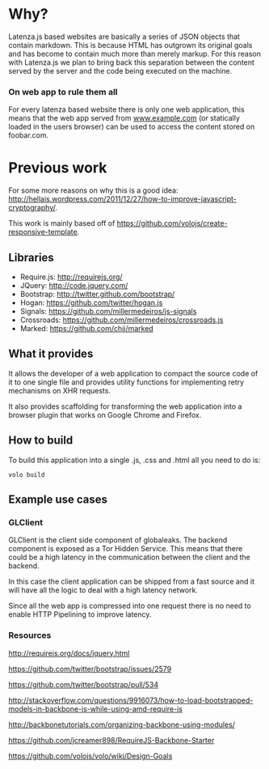 
# Why?
Latenza.js based websites are basically a series of JSON objects that contain
markdown.
This is because HTML has outgrown its original goals and has become to contain
much more than merely markup. For this reason with Latenza.js we plan to bring
back this separation between the content served by the server and the code
being executed on the machine.

### On web app to rule them all
For every latenza based website there is only one web application, this means
that the web app served from www.example.com (or statically loaded in the
users browser) can be used to access the content stored on foobar.com.

# Previous work
For some more reasons on why this is a good idea: http://hellais.wordpress.com/2011/12/27/how-to-improve-javascript-cryptography/.

This work is mainly based off of
https://github.com/volojs/create-responsive-template.

## Libraries

* Require.js: http://requirejs.org/
* JQuery: http://code.jquery.com/
* Bootstrap: http://twitter.github.com/bootstrap/
* Hogan: https://github.com/twitter/hogan.js
* Signals: https://github.com/millermedeiros/js-signals
* Crossroads: https://github.com/millermedeiros/crossroads.js
* Marked: https://github.com/chjj/marked

## What it provides

It allows the developer of a web application to compact the source code of
it to one single file and provides utility functions for implementing retry
mechanisms on XHR requests.

It also provides scaffolding for transforming the web application into a
browser plugin that works on Google Chrome and Firefox.

## How to build

To build this application into a single .js, .css and .html all you need to do
is:

    volo build

## Example use cases

### GLClient

GLClient is the client side component of globaleaks. The backend component is
exposed as a Tor Hidden Service. This means that there could be a high latency
in the communication between the client and the backend.

In this case the client application can be shipped from a fast source and it
will have all the logic to deal with a high latency network.

Since all the web app is compressed into one request there is no need to enable
HTTP Pipelining to improve latency.



### Resources


http://requirejs.org/docs/jquery.html

https://github.com/twitter/bootstrap/issues/2579

https://github.com/twitter/bootstrap/pull/534

http://stackoverflow.com/questions/9916073/how-to-load-bootstrapped-models-in-backbone-js-while-using-amd-require-js

http://backbonetutorials.com/organizing-backbone-using-modules/

https://github.com/jcreamer898/RequireJS-Backbone-Starter

https://github.com/volojs/volo/wiki/Design-Goals



